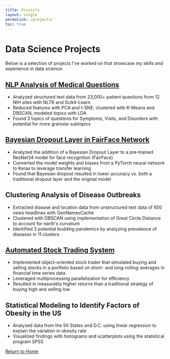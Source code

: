 ```yaml
---
title: Projects
layout: single
permalink: /projects/
toc: true
---
```


# Data Science Projects

Below is a selection of projects I've worked on that showcase my skills and experience in data science:

## [NLP Analysis of Medical Questions](https://github.com/petertadrous/medical-questions-processing)

- Analyzed structured text data from 23,000+ patient questions from 12 NIH sites with NLTK and Scikit-Learn
- Reduced features with PCA and t-SNE, clustered with K-Means and DBSCAN, modeled topics with LDA
- Found 3 topics of questions for Symptoms, Visits, and Disorders with potential for more granular subtopics

## [Bayesian Dropout Layer in FairFace Network](https://github.com/petertadrous/cus754-capstone)

- Analyzed the addition of a Bayesian Dropout Layer to a pre-trained ResNet34 model for face recognition (FairFace)
- Converted the model weights and biases from a PyTorch neural network to Keras to leverage transfer learning
- Found that Bayesian dropout resulted in lower accuracy vs. both a traditional dropout layer and the original model

## Clustering Analysis of Disease Outbreaks

- Extracted disease and location data from unstructured text data of 650 news headlines with GeoNamesCache
- Clustered with DBSCAN using implementation of Great Circle Distance to account for earth's curvature
- Identified 3 potential budding pandemics by analyzing prevalence of diseases in 11 clusters

## [Automated Stock Trading System](https://github.com/petertadrous/automated-trading)

- Implemented object-oriented stock trader that simulated buying and selling stocks in a portfolio based on short- and long-rolling-averages in financial time series data
- Leveraged multiprocessing parallelization for efficiency
- Resulted in measurably higher returns than a traditional strategy of buying high and selling low

## Statistical Modeling to Identify Factors of Obesity in the US

- Analyzed data from the 50 States and D.C. using linear regression to explain the variation in obesity rate
- Visualized findings with histograms and scatterplots using the statistical program SPSS

[Return to Home](index.md)

